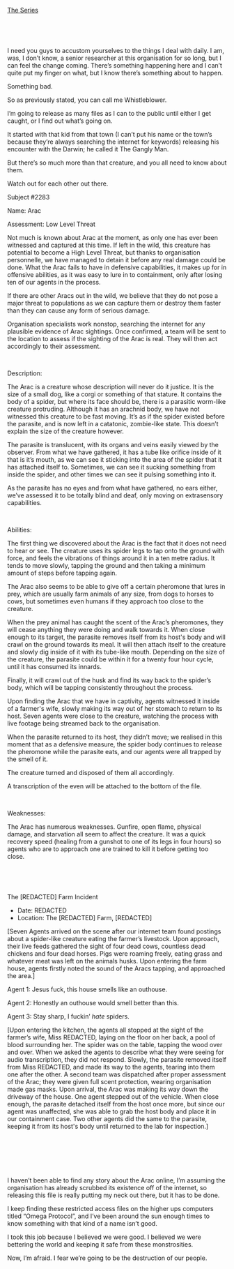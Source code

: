 [The Series](https://www.reddit.com/user/unseenvisitor/comments/wiw6ad/the_gangly_series/)

&#x200B;

&#x200B;

I need you guys to accustom yourselves to the things I deal with daily. I am, was, I don’t know, a senior researcher at this organisation for so long, but I can feel the change coming. There’s something happening here and I can’t quite put my finger on what, but I know there’s something about to happen.

Something bad.

So as previously stated, you can call me Whistleblower.

I’m going to release as many files as I can to the public until either I get caught, or I find out what’s going on.

It started with that kid from that town (I can’t put his name or the town’s because they’re always searching the internet for keywords) releasing his encounter with the Darwin; he called it The Gangly Man.

But there’s so much more than that creature, and you all need to know about them.

Watch out for each other out there. 

Subject #2283

Name: Arac

Assessment: Low Level Threat

Not much is known about Arac at the moment, as only one has ever been witnessed and captured at this time. If left in the wild, this creature has potential to become a High Level Threat, but thanks to organisation personnelle, we have managed to detain it before any real damage could be done.  What the Arac fails to have in defensive capabilities, it makes up for in offensive abilities, as it was easy to lure in to containment, only after losing ten of our agents in the process. 

If there are other Aracs out in the wild, we believe that they do not pose a major threat to populations as we can capture them or destroy them faster than they can cause any form of serious damage.

Organisation specialists work nonstop, searching the internet for any plausible evidence of Arac sightings. Once confirmed, a team will be sent to the location to assess if the sighting of the Arac is real. They will then act accordingly to their assessment.

&#x200B;

Description:

The Arac is a creature whose description will never do it justice. It is the size of a small dog, like a corgi or something of that stature. It contains the body of a spider, but where its face should be, there is a parasitic worm-like creature protruding. Although it has an arachnid body, we have not witnessed this creature to be fast moving. It’s as if the spider existed before the parasite, and is now left in a catatonic, zombie-like state. This doesn’t explain the size of the creature however.

The parasite is translucent, with its organs and veins easily viewed by the observer. From what we have gathered, it has a tube like orifice inside of it that is it’s mouth, as we can see it sticking into the area of the spider that it has attached itself to. Sometimes, we can see it sucking something from inside the spider, and other times we can see it pulsing something into it.

As the parasite has no eyes and from what have gathered, no ears either, we’ve assessed it to be totally blind and deaf, only moving on extrasensory capabilities.

&#x200B;

Abilities:

The first thing we discovered about the Arac is the fact that it does not need to hear or see. The creature uses its spider legs to tap onto the ground with force, and feels the vibrations of things around it in a ten metre radius. It tends to move slowly, tapping the ground and then taking a minimum amount of steps before tapping again.

The Arac also seems to be able to give off a certain pheromone that lures in prey, which are usually farm animals of any size, from dogs to horses to cows, but sometimes even humans if they approach too close to the creature.

When the prey animal has caught the scent of the Arac’s pheromones, they will cease anything they were doing and walk towards it. When close enough to its target, the parasite removes itself from its host's body and will crawl on the ground towards its meal. It will then attach itself to the creature and slowly dig inside of it with its tube-like mouth. Depending on the size of the creature, the parasite could be within it for a twenty four hour cycle, until it has consumed its innards.

Finally, it will crawl out of the husk and find its way back to the spider’s body, which will be tapping consistently throughout the process. 

Upon finding the Arac that we have in captivity, agents witnessed it inside of a farmer's wife, slowly making its way out of her stomach to return to its host. Seven agents were close to the creature, watching the process with live footage being streamed back to the organisation.

When the parasite returned to its host, they didn’t move; we realised in this moment that as a defensive measure, the spider body continues to release the pheromone while the parasite eats, and our agents were all trapped by the smell of it.

The creature turned and disposed of them all accordingly.

A transcription of the even will be attached to the bottom of the file.

&#x200B;

Weaknesses:

The Arac has numerous weaknesses. Gunfire, open flame, physical damage, and starvation all seem to affect the creature. It was a quick recovery speed (healing from a gunshot to one of its legs in four hours) so agents who are to approach one are trained to kill it before getting too close.

&#x200B;

&#x200B;

The \[REDACTED\] Farm Incident

* Date: REDACTED 
* Location: The \[REDACTED\] Farm, \[REDACTED\]

\[Seven Agents arrived on the scene after our internet team found postings about a spider-like creature eating the farmer’s livestock. Upon approach, their live feeds gathered the sight of four dead cows, countless dead chickens and four dead horses. Pigs were roaming freely, eating grass and whatever meat was left on the animals husks. Upon entering the farm house, agents firstly noted the sound of the Aracs tapping, and approached the area.\]

Agent 1: Jesus fuck, this house smells like an outhouse.

Agent 2: Honestly an outhouse would smell better than this.

Agent 3: Stay sharp, I fuckin’ *hate* spiders.

\[Upon entering the kitchen, the agents all stopped at the sight of the farmer’s wife, Miss REDACTED, laying on the floor on her back, a pool of blood surrounding her. The spider was on the table, tapping the wood over and over. When we asked the agents to describe what they were seeing for audio transcription, they did not respond. Slowly, the parasite removed itself from Miss REDACTED, and made its way to the agents, tearing into them one after the other. A second team was dispatched after proper assessment of the Arac; they were given full scent protection, wearing organisation made gas masks. Upon arrival, the Arac was making its way down the driveway of the house. One agent stepped out of the vehicle. When close enough, the parasite detached itself from the host once more, but since our agent was unaffected, she was able to grab the host body and place it in our containment case. Two other agents did the same to the parasite, keeping it from its host's body until returned to the lab for inspection.\]

&#x200B;

&#x200B;

&#x200B;

I haven’t been able to find any story about the Arac online, I’m assuming the organisation has already scrubbed its existence off of the internet, so releasing this file is really putting my neck out there, but it has to be done.

I keep finding these restricted access files on the higher ups computers titled “Omega Protocol”, and I’ve been around the sun enough times to know something with that kind of a name isn’t good.

I took this job because I believed we were good. I believed we were bettering the world and keeping it safe from these monstrosities.

Now, I’m afraid. I fear we’re going to be the destruction of our people.
